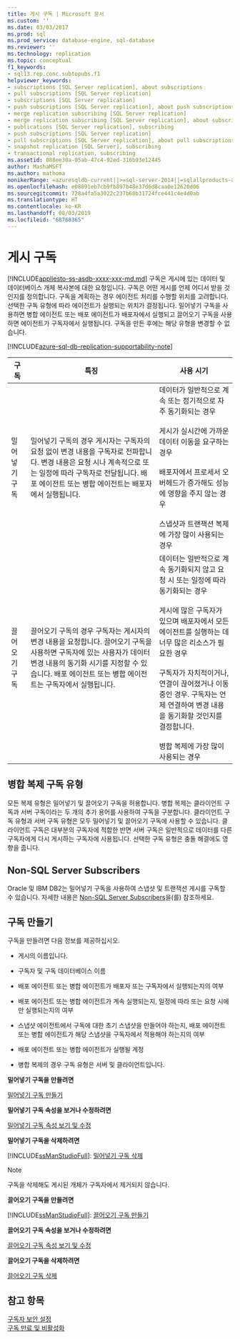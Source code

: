 ```yaml
---
title: 게시 구독 | Microsoft 문서
ms.custom: ''
ms.date: 03/03/2017
ms.prod: sql
ms.prod_service: database-engine, sql-database
ms.reviewer: ''
ms.technology: replication
ms.topic: conceptual
f1_keywords:
- sql13.rep.conc.subtopubs.f1
helpviewer_keywords:
- subscriptions [SQL Server replication], about subscriptions
- pull subscriptions [SQL Server replication]
- subscriptions [SQL Server replication]
- push subscriptions [SQL Server replication], about push subscriptions
- merge replication subscribing [SQL Server replication]
- merge replication subscribing [SQL Server replication], about subscribing
- publications [SQL Server replication], subscribing
- push subscriptions [SQL Server replication]
- pull subscriptions [SQL Server replication], about pull subscriptions
- snapshot replication [SQL Server], subscribing
- transactional replication, subscribing
ms.assetid: 088ee30a-05ab-47c4-92ed-316b93e12445
author: MashaMSFT
ms.author: mathoma
monikerRange: =azuresqldb-current||>=sql-server-2014||=sqlallproducts-allversions
ms.openlocfilehash: e08891eb7cb9fb897b48e37d6d8caa0e12620d06
ms.sourcegitcommit: 728a4fa5a3022c237b68b31724fce441c4e4d0ab
ms.translationtype: HT
ms.contentlocale: ko-KR
ms.lasthandoff: 08/03/2019
ms.locfileid: "68768365"
---
```

# <a name="subscribe-to-publications"></a>게시 구독
[!INCLUDE[appliesto-ss-asdb-xxxx-xxx-md.md](../../includes/appliesto-ss-asdb-xxxx-xxx-md.md)]
  구독은 게시에 있는 데이터 및 데이터베이스 개체 복사본에 대한 요청입니다. 구독은 어떤 게시를 언제 어디서 받을 것인지를 정의합니다. 구독을 계획하는 경우 에이전트 처리를 수행할 위치를 고려합니다. 선택한 구독 유형에 따라 에이전트가 실행되는 위치가 결정됩니다. 밀어넣기 구독을 사용하면 병합 에이전트 또는 배포 에이전트가 배포자에서 실행되고 끌어오기 구독을 사용하면 에이전트가 구독자에서 실행됩니다. 구독을 만든 후에는 해당 유형을 변경할 수 없습니다.  

[!INCLUDE[azure-sql-db-replication-supportability-note](../../includes/azure-sql-db-replication-supportability-note.md)]
  
|구독|특징|사용 시기|  
|------------------|---------------------|--------------|  
|밀어넣기 구독|밀어넣기 구독의 경우 게시자는 구독자의 요청 없이 변경 내용을 구독자로 전파합니다. 변경 내용은 요청 시나 계속적으로 또는 일정에 따라 구독자로 전달됩니다. 배포 에이전트 또는 병합 에이전트는 배포자에서 실행됩니다.|데이터가 일반적으로 계속 또는 정기적으로 자주 동기화되는 경우<br /><br /> 게시가 실시간에 가까운 데이터 이동을 요구하는 경우<br /><br /> 배포자에서 프로세서 오버헤드가 증가해도 성능에 영향을 주지 않는 경우<br /><br /> 스냅샷과 트랜잭션 복제에 가장 많이 사용되는 경우|  
|끌어오기 구독|끌어오기 구독의 경우 구독자는 게시자의 변경 내용을 요청합니다. 끌어오기 구독을 사용하면 구독자에 있는 사용자가 데이터 변경 내용의 동기화 시기를 지정할 수 있습니다. 배포 에이전트 또는 병합 에이전트는 구독자에서 실행됩니다.|데이터는 일반적으로 계속 동기화되지 않고 요청 시 또는 일정에 따라 동기화되는 경우<br /><br /> 게시에 많은 구독자가 있으며 배포자에서 모든 에이전트를 실행하는 데 너무 많은 리소스가 필요한 경우<br /><br /> 구독자가 자치적이거나, 연결이 끊어졌거나 이동 중인 경우. 구독자는 언제 연결하여 변경 내용을 동기화할 것인지를 결정합니다.<br /><br /> 병합 복제에 가장 많이 사용되는 경우|  
  
## <a name="merge-replication-subscription-types"></a>병합 복제 구독 유형  
 모든 복제 유형은 밀어넣기 및 끌어오기 구독을 허용합니다. 병합 복제는 클라이언트 구독과 서버 구독이라는 두 개의 추가 용어를 사용하여 구독을 구분합니다. 클라이언트 구독 유형과 서버 구독 유형은 모두 밀어넣기 및 끌어오기 구독에 사용할 수 있습니다. 클라이언트 구독은 대부분의 구독자에 적합한 반면 서버 구독은 일반적으로 데이터를 다른 구독자에게 다시 게시하는 구독자에 사용됩니다. 선택한 구독 유형은 충돌 해결에도 영향을 줍니다.  
  
## <a name="non-sql-server-subscribers"></a>Non-SQL Server Subscribers  
 Oracle 및 IBM DB2는 밀어넣기 구독을 사용하여 스냅샷 및 트랜잭션 게시를 구독할 수 있습니다. 자세한 내용은 [Non-SQL Server Subscribers](../../relational-databases/replication/non-sql/non-sql-server-subscribers.md)을(를) 참조하세요.  
  
## <a name="creating-subscriptions"></a>구독 만들기  
 구독을 만들려면 다음 정보를 제공하십시오.  
  
-   게시의 이름입니다.  
  
-   구독자 및 구독 데이터베이스 이름  
  
-   배포 에이전트 또는 병합 에이전트가 배포자 또는 구독자에서 실행되는지의 여부  
  
-   배포 에이전트 또는 병합 에이전트가 계속 실행되는지, 일정에 따라 또는 요청 시에만 실행되는지의 여부  
  
-   스냅샷 에이전트에서 구독에 대한 초기 스냅샷을 만들어야 하는지, 배포 에이전트 또는 병합 에이전트가 해당 스냅샷을 구독자에서 적용해야 하는지의 여부  
  
-   배포 에이전트 또는 병합 에이전트가 실행될 계정  
  
-   병합 복제의 경우 구독 유형은 서버 및 클라이언트입니다.  
  
 **밀어넣기 구독을 만들려면**  
  
 [밀어넣기 구독 만들기](../../relational-databases/replication/create-a-push-subscription.md)  
  
 **밀어넣기 구독 속성을 보거나 수정하려면**  
  
 [밀어넣기 구독 속성 보기 및 수정](../../relational-databases/replication/view-and-modify-push-subscription-properties.md)  
  
 **밀어넣기 구독을 삭제하려면**  
  
 [!INCLUDE[ssManStudioFull](../../includes/ssmanstudiofull-md.md)]: [밀어넣기 구독 삭제](../../relational-databases/replication/delete-a-push-subscription.md)  
  
> [!NOTE]  
>  구독을 삭제해도 게시된 개체가 구독자에서 제거되지 않습니다.  
  
 **끌어오기 구독을 만들려면**  
  
 [!INCLUDE[ssManStudioFull](../../includes/ssmanstudiofull-md.md)]: [끌어오기 구독 만들기](../../relational-databases/replication/create-a-pull-subscription.md)  
  
 **끌어오기 구독 속성을 보거나 수정하려면**  
  
 [끌어오기 구독 속성 보기 및 수정](../../relational-databases/replication/view-and-modify-pull-subscription-properties.md)  
  
 **끌어오기 구독을 삭제하려면**  
  
 [끌어오기 구독 삭제](../../relational-databases/replication/delete-a-pull-subscription.md)  
  
## <a name="see-also"></a>참고 항목  
 [구독자 보안 설정](../../relational-databases/replication/security/secure-the-subscriber.md)   
 [구독 만료 및 비활성화](../../relational-databases/replication/subscription-expiration-and-deactivation.md)  
  
  
